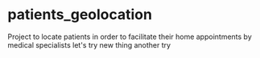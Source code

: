 # patients_geolocation
Project to locate patients in order to facilitate their home appointments by medical specialists
let's try new thing
another try
